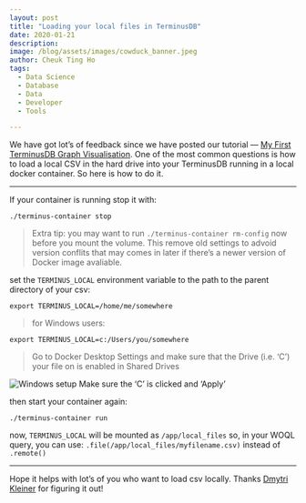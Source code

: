 ```yaml
---
layout: post
title: "Loading your local files in TerminusDB"
date: 2020-01-21
description:
image: /blog/assets/images/cowduck_banner.jpeg
author: Cheuk Ting Ho
tags:
  - Data Science
  - Database
  - Data
  - Developer
  - Tools

---
```

We have got lot’s of feedback since we have posted our tutorial — [My First TerminusDB Graph Visualisation](https://medium.com/terminusdb/my-first-terminusdb-graph-visualisation-bike-share-data-39c59a1ab86a?source=friends_link&sk=2f877df5dcb2f00b9e4e85d5088f015e). One of the most common questions is how to load a local CSV in the hard drive into your TerminusDB running in a local docker container. So here is how to do it.

-----------------------

If your container is running stop it with:

```
./terminus-container stop
```

> Extra tip: you may want to run `./terminus-container rm-config` now before you mount the volume. This remove old settings to advoid version conflits that may comes in later if there’s a newer version of Docker image avaliable.

set the `TERMINUS_LOCAL` environment variable to the path to the parent directory of your csv:

```
export TERMINUS_LOCAL=/home/me/somewhere
```

>for Windows users:
```
export TERMINUS_LOCAL=c:/Users/you/somewhere
```
>Go to Docker Desktop Settings and make sure that the Drive (i.e. ‘C’) your file on is enabled in Shared Drives

![Windows setup](https://miro.medium.com/max/2474/1*YYgIRufPKRw724nIuWRHzw.png)
Make sure the ‘C’ is clicked and ‘Apply’

then start your container again:
```
./terminus-container run
```
now, `TERMINUS_LOCAL` will be mounted as `/app/local_files`
so, in your WOQL query, you can use:
`.file(/app/local_files/myfilename.csv)` instead of `.remote()`

---------------------------

Hope it helps with lot’s of you who want to load csv locally.
Thanks [Dmytri Kleiner](https://twitter.com/dmytri/status/1219391128287555586) for figuring it out!
